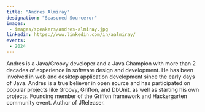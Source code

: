 ```yaml
---
title: "Andres Almiray"
designation: "Seasoned Sourceror"
images:
 - images/speakers/andres-almiray.jpg
linkedin: https://www.linkedin.com/in/aalmiray/
events:
 - 2024
---
```


Andres is a Java/Groovy developer and a Java Champion with more than 2 decades of experience in software design and development. He has been involved in web and desktop application development since the early days of Java. Andres is a true believer in open source and has participated on popular projects like Groovy, Griffon, and DbUnit, as well as starting his own projects. Founding member of the Griffon framework and Hackergarten community event. Author of JReleaser.